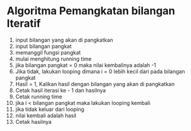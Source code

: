 # Algoritma Pemangkatan bilangan Iteratif

1. input bilangan yang akan di pangkatkan
2. input bilangan pangkat
3. memanggil fungsi pangkat
4. mulai menghitung running time
5. jika bilangan pangkat = 0 maka nilai kembalinya adalah -1
6. Jika tidak, lakukan looping dimana i = 0 lebih kecil dari pada bilangan pangkat
7. Hasil = 1, Kalikan hasil dengan bilangan yang akan di pangkatkan
8. Cetak hasil iterasi ke - 1 dan hasilnya
9. Cetak running time
10. jika i < bilangan pangkat maka lakukan looping kembali
11. jika tidak keluar dari looping
12. nilai kembali adalah hasil
13. Cetak hasilnya

